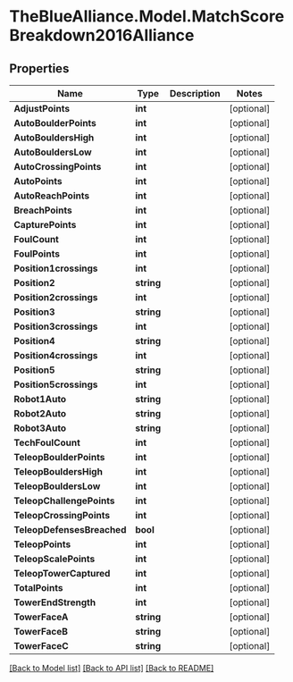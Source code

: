 # TheBlueAlliance.Model.MatchScoreBreakdown2016Alliance

## Properties

Name | Type | Description | Notes
------------ | ------------- | ------------- | -------------
**AdjustPoints** | **int** |  | [optional] 
**AutoBoulderPoints** | **int** |  | [optional] 
**AutoBouldersHigh** | **int** |  | [optional] 
**AutoBouldersLow** | **int** |  | [optional] 
**AutoCrossingPoints** | **int** |  | [optional] 
**AutoPoints** | **int** |  | [optional] 
**AutoReachPoints** | **int** |  | [optional] 
**BreachPoints** | **int** |  | [optional] 
**CapturePoints** | **int** |  | [optional] 
**FoulCount** | **int** |  | [optional] 
**FoulPoints** | **int** |  | [optional] 
**Position1crossings** | **int** |  | [optional] 
**Position2** | **string** |  | [optional] 
**Position2crossings** | **int** |  | [optional] 
**Position3** | **string** |  | [optional] 
**Position3crossings** | **int** |  | [optional] 
**Position4** | **string** |  | [optional] 
**Position4crossings** | **int** |  | [optional] 
**Position5** | **string** |  | [optional] 
**Position5crossings** | **int** |  | [optional] 
**Robot1Auto** | **string** |  | [optional] 
**Robot2Auto** | **string** |  | [optional] 
**Robot3Auto** | **string** |  | [optional] 
**TechFoulCount** | **int** |  | [optional] 
**TeleopBoulderPoints** | **int** |  | [optional] 
**TeleopBouldersHigh** | **int** |  | [optional] 
**TeleopBouldersLow** | **int** |  | [optional] 
**TeleopChallengePoints** | **int** |  | [optional] 
**TeleopCrossingPoints** | **int** |  | [optional] 
**TeleopDefensesBreached** | **bool** |  | [optional] 
**TeleopPoints** | **int** |  | [optional] 
**TeleopScalePoints** | **int** |  | [optional] 
**TeleopTowerCaptured** | **int** |  | [optional] 
**TotalPoints** | **int** |  | [optional] 
**TowerEndStrength** | **int** |  | [optional] 
**TowerFaceA** | **string** |  | [optional] 
**TowerFaceB** | **string** |  | [optional] 
**TowerFaceC** | **string** |  | [optional] 

[[Back to Model list]](../../README.md#documentation-for-models) [[Back to API list]](../../README.md#documentation-for-api-endpoints) [[Back to README]](../../README.md)

